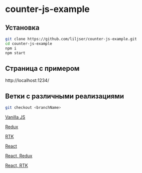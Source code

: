 # counter-js-example

## Установка

```bash
git clone https://github.com/liljser/counter-js-example.git
cd counter-js-example
npm i
npm start
```
## Страница с примером
http://localhost:1234/

## Ветки с различными реализациями
```bash
git checkout <branchName>
```

[Vanilla JS](https://github.com/liljser/counter-js-example/tree/vanilla)

[Redux](https://github.com/liljser/counter-js-example/tree/redux)

[RTK](https://github.com/liljser/counter-js-example/tree/redux-toolkit)

[React](https://github.com/liljser/counter-js-example/tree/react)

[React, Redux](https://github.com/liljser/counter-js-example/tree/react-redux)

[React, RTK](https://github.com/liljser/counter-js-example/tree/react-redux-toolkit)
